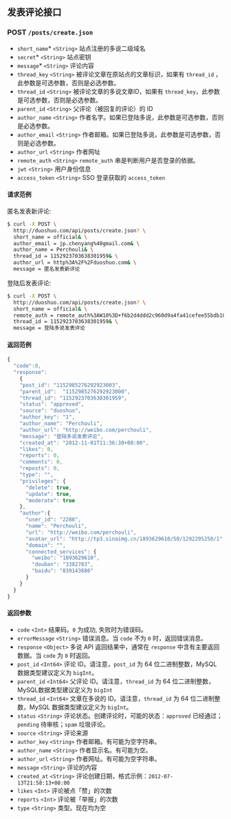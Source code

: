 ## 发表评论接口

### POST `/posts/create.json`
  - `short_name`* `<String>` 站点注册的多说二级域名
  - `secret`* `<String>` 站点密钥
  - `message`* `<String>` 评论内容
  - `thread_key` `<String>` 被评论文章在原站点的文章标识，如果有 `thread_id` ，此参数是可选参数，否则是必选参数。
  - `thread_id` `<String>` 被评论文章的多说文章ID，如果有 `thread_key`，此参数是可选参数，否则是必选参数。
  - `parent_id` `<String>` 父评论（被回复的评论）的 ID
  - `author_name` `<String>` 作者名字。如果已登陆多说，此参数是可选参数，否则是必选参数。
  - `author_email` `<String>` 作者邮箱。如果已登陆多说，此参数是可选参数，否则是必选参数。
  - `author_url` `<String>` 作者网址
  - `remote_auth` `<String>` `remote_auth` 串是判断用户是否登录的依据。
  - `jwt` `<String>` 用户身份信息
  - `access_token` `<String>` SSO 登录获取的 `access_token`

#### 请求范例

匿名发表新评论:
```bash
$ curl -X POST \
  http://duoshuo.com/api/posts/create.json? \
  short_name = official& \
  author_email = jp.chenyang%40gmail.com& \
  author_name = Perchouli& \
  thread_id = 1152923703638301959& \
  author_url = http%3A%2F%2Fduoshuo.com& \
  message = 匿名发表新评论
```

登陆后发表评论:
```bash
$ curl -X POST \
  http://duoshuo.com/api/posts/create.json? \
  short_name = official& \
  remote_auth = remote_auth%3AW10%3D+f6b2d4ddd2c960d9a4fa41cefee55bdb1876bea8+1354681746& \
  thread_id = 1152923703638301959& \
  message = 登陆多说发表评论
```

#### 返回范例
```js
{
  "code":0,
  "response":
    {
    "post_id": "1152985276292923003",
    "parent_id":  "1152985276292923000",
    "thread_id": "1152923703638301959",
    "status": "approved",
    "source": "duoshuo",
    "author_key": "1",
    "author_name": "Perchouli",
    "author_url": "http://weibo.com/perchouli",
    "message": "登陆多说发表评论",
    "created_at": "2012-11-01T11:36:38+08:00",
    "likes": 0,
    "reports": 0,
    "comments": 0,
    "reposts": 0,
    "type": "",
    "privileges": {
      "delete": true,
      "update": true,
      "moderate": true
    },
    "author":{
      "user_id": "2288",
      "name": "Perchouli",
      "url": "http://weibo.com/perchouli",
      "avatar_url": "http://tp3.sinaimg.cn/1893629610/50/1292295250/1",
      "domain": "",
      "connected_services": {
        "weibo": "1893629610",
        "douban": "3382783",
        "baidu": "839143886"
      }
    }
  }
}
```

#### 返回参数
- `code` `<Int>` 结果码。`0` 为成功, 失败时为错误码。
- `errorMessage` `<String>` 错误消息。当 `code` 不为 `0` 时，返回错误消息。
- `response` `<Object>` 多说 API 返回结果中，通常在 `response` 中含有主要返回数据。当 `code` 为 `0` 时返回。
- `post_id` `<Int64>` 评论 ID。请注意，`post_id` 为 64 位二进制整数，MySQL 数据类型建议定义为 `bigInt`。
- `parent_id` `<Int64>` 父评论 ID。请注意，`thread_id` 为 64 位二进制整数，MySQL数据类型建议定义为 `bigInt`
- `thread_id` `<Int64>` 文章在多说的 ID。请注意，`thread_id` 为 64 位二进制整数，MySQL 数据类型建议定义为 `bigInt`。
- `status` `<String>` 评论状态。创建评论时，可能的状态：`approved` 已经通过；`pending` 待审核；`spam` 垃圾评论。
- `source` `<String>` 评论来源
- `author_key` `<String>` 作者邮箱。有可能为空字符串。
- `author_name` `<String>` 作者显示名。有可能为空。
- `author_url` `<String>` 作者网址。有可能为空字符串。
- `message` `<String>` 评论的内容
- `created_at` `<String>` 评论创建日期，格式示例：`2012-07-13T21:58:13+08:00`
- `likes` `<Int>` 评论被点「赞」的次数
- `reports` `<Int>` 评论被「举报」的次数
- `type` `<String>` 类型。现在均为空
